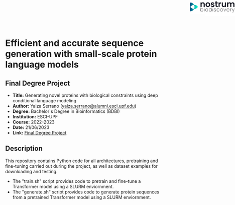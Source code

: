 <img src='logos/esci.png' style='position:absolute;top:0px;right:0px;' width='10%'/> &nbsp; &nbsp; &nbsp; <img src='logos/nbd.png' style='position:absolute;top:0px;right:0px;' width='15%'/>

# Efficient and accurate sequence generation with small-scale protein language models

## Final Degree Project
- **Title:** Generating novel proteins with biological constraints using deep conditional language modeling
- **Author:** Yaiza Serrano (yaiza.serrano@alumni.esci.upf.edu)
- **Degree:** Bachelor`s Degree in Bioinformatics (BDBI)
- **Institution:** ESCI-UPF
- **Course:** 2022-2023
- **Date:** 21/06/2023
- **Link:** [Final Degree Project](http://hdl.handle.net/10230/59921)

## Description

This repository contains Python code for all architectures, pretraining and fine-tuning carried out during the project, as well as dataset examples for downloading and testing. 

- The "train.sh" script provides code to pretrain and fine-tune a Transformer model using a SLURM enviornment.
- The "generate.sh" script provides code to generate protein sequences from a pretrained Transformer model using a SLURM enviornment.
